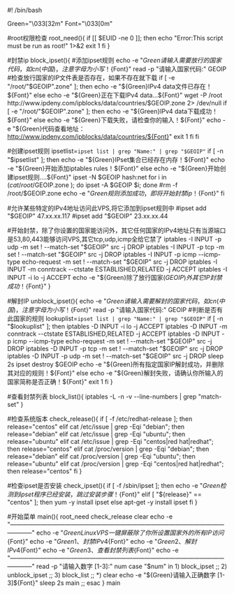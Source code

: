 #! /bin/bash

Green="\033[32m"
Font="\033[0m"

#root权限检查
root_need(){
    if [[ $EUID -ne 0 ]]; then
        echo "Error:This script must be run as root!" 1>&2
        exit 1
    fi
}

#封禁ip
block_ipset(){
#添加ipset规则
echo -e "${Green}请输入需要放行的国家代码，如cn(中国)，注意字母为小写！${Font}"
read -p "请输入国家代码:" GEOIP
#检查放行国家的IP文件表是否存在，如果不存在就下载
if [ -e "/root/"$GEOIP".zone" ];
then
  echo -e "${Green}IPv4 data文件已存在！${Font}"
else
  echo -e "${Green}正在下载IPv4 data...${Font}"
  wget -P /root http://www.ipdeny.com/ipblocks/data/countries/$GEOIP.zone 2> /dev/null
  if [ -e "/root/"$GEOIP".zone" ];
  then
    echo -e "${Green}IPv4 data下载成功！${Font}"
  else
    echo -e "${Green}下载失败，请检查你的输入！${Font}"
    echo -e "${Green}代码查看地址：http://www.ipdeny.com/ipblocks/data/countries/${Font}"
    exit 1
  fi
fi

#创建ipset规则
ipsetlist=`ipset list | grep "Name:" | grep "$GEOIP"`
if [ -n "$ipsetlist" ]; 
then
  echo -e "${Green}IPset集合已经存在内存！${Font}"
  echo -e "${Green}开始添加iptables rules！${Font}"  
else
  echo -e "${Green}开始创建ipset规则....${Font}"
  ipset -N $GEOIP hash:net
  for i in $(cat /root/$GEOIP.zone ); do ipset -A $GEOIP $i; done
  #rm -f /root/$GEOIP.zone
  echo -e "${Green}规则添加成功，即将开始封禁ip！${Font}"
fi

#允许某些特定的IPv4地址访问此VPS,将它添加到ipset规则中
#ipset add "$GEOIP" 47.xx.xx.117
#ipset add "$GEOIP" 23.xx.xx.44

#开始封禁，除了你设置的国家能访问外，其它任何国家的IPv4地址只有当源端口是53,80,443能够访问VPS,其它tcp,udp,icmp全给它禁了
iptables -I INPUT -p udp -m set ! --match-set "$GEOIP" src -j DROP
iptables -I INPUT -p tcp -m set ! --match-set "$GEOIP" src -j DROP
iptables -I INPUT -p icmp --icmp-type echo-request -m set ! --match-set "$GEOIP" src -j DROP
iptables -I INPUT -m conntrack --ctstate ESTABLISHED,RELATED -j ACCEPT
iptables -I INPUT -i lo -j ACCEPT
echo -e "${Green}除了放行国家($GEOIP)外其它IP封禁成功！${Font}"
}

#解封IP
unblock_ipset(){
echo -e "${Green}请输入需要解封的国家代码，如cn(中国)，注意字母为小写！${Font}"
read -p "请输入国家代码:" GEOIP
#判断是否有此国家的规则
lookuplist=`ipset list | grep "Name:" | grep "$GEOIP"`
    if [ -n "$lookuplist" ]; then
        iptables -D INPUT -i lo -j ACCEPT
        iptables -D INPUT -m conntrack --ctstate ESTABLISHED,RELATED -j ACCEPT
        iptables -D INPUT -p icmp --icmp-type echo-request -m set ! --match-set "$GEOIP" src -j DROP
        iptables -D INPUT -p tcp -m set ! --match-set "$GEOIP" src -j DROP
        iptables -D INPUT -p udp -m set ! --match-set "$GEOIP" src -j DROP
	sleep 2s
	ipset destroy $GEOIP
	echo -e "${Green}所有指定国家IP解封成功，并删除其对应的规则！${Font}"
    else
	echo -e "${Green}解封失败，请确认你所输入的国家简称是否正确！${Font}"
	exit 1
    fi
}

#查看封禁列表
block_list(){
	iptables -L -n -v --line-numbers | grep "match-set"
}

#检查系统版本
check_release(){
    if [ -f /etc/redhat-release ]; then
        release="centos"
    elif cat /etc/issue | grep -Eqi "debian"; then
        release="debian"
    elif cat /etc/issue | grep -Eqi "ubuntu"; then
        release="ubuntu"
    elif cat /etc/issue | grep -Eqi "centos|red hat|redhat"; then
        release="centos"
    elif cat /proc/version | grep -Eqi "debian"; then
        release="debian"
    elif cat /proc/version | grep -Eqi "ubuntu"; then
        release="ubuntu"
    elif cat /proc/version | grep -Eqi "centos|red hat|redhat"; then
        release="centos"
    fi
}

#检查ipset是否安装
check_ipset(){
    if [ -f /sbin/ipset ]; then
        echo -e "${Green}检测到ipset程序已经安装，跳过安装步骤！${Font}"
    elif [ "${release}" == "centos" ]; then
        yum -y install ipset
    else
        apt-get -y install ipset
    fi
}

#开始菜单
main(){
root_need
check_release
clear
echo -e "———————————————————————————————————————"
echo -e "${Green}Linux VPS一键屏蔽除了你所设置国家外的所有IP访问${Font}"
echo -e "${Green}1、封禁IPv4${Font}"
echo -e "${Green}2、解封IPv4${Font}"
echo -e "${Green}3、查看封禁列表${Font}"
echo -e "———————————————————————————————————————"
read -p "请输入数字 [1-3]:" num
case "$num" in
    1)
    block_ipset
    ;;
    2)
    unblock_ipset
    ;;
    3)
    block_list
    ;;
    *)
    clear
    echo -e "${Green}请输入正确数字 [1-3]${Font}"
    sleep 2s
    main
    ;;
    esac
}
main

